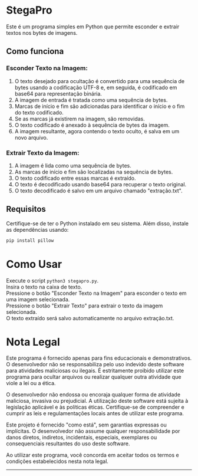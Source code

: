 # StegaPro

Este é um programa simples em Python que permite esconder e extrair textos nos bytes de imagens.
## Como funciona
### Esconder Texto na Imagem:

1. O texto desejado para ocultação é convertido para uma sequência de bytes usando a codificação UTF-8 e, em seguida, é codificado em base64 para representação binária.
2. A imagem de entrada é tratada como uma sequência de bytes.
3. Marcas de início e fim são adicionadas para identificar o início e o fim do texto codificado.
4. Se as marcas já existirem na imagem, são removidas.
5. O texto codificado é anexado à sequência de bytes da imagem.
6. A imagem resultante, agora contendo o texto oculto, é salva em um novo arquivo.

### Extrair Texto da Imagem:

1. A imagem é lida como uma sequência de bytes.
2. As marcas de início e fim são localizadas na sequência de bytes.
3. O texto codificado entre essas marcas é extraído.
4. O texto é decodificado usando base64 para recuperar o texto original.
5. O texto decodificado é salvo em um arquivo chamado "extração.txt".
## Requisitos

Certifique-se de ter o Python instalado em seu sistema. Além disso, instale as dependências usando:

```bash
pip install pillow
```
# Como Usar
Execute o script ```python3 stegapro.py```.<br>
Insira o texto na caixa de texto.<br>
Pressione o botão "Esconder Texto na Imagem" para esconder o texto em uma imagem selecionada.<br>
Pressione o botão "Extrair Texto" para extrair o texto da imagem selecionada.<br>
O texto extraído será salvo automaticamente no arquivo extração.txt.<br>

# Nota Legal

Este programa é fornecido apenas para fins educacionais e demonstrativos. O desenvolvedor não se responsabiliza pelo uso indevido deste software para atividades maliciosas ou ilegais. É estritamente proibido utilizar este programa para ocultar arquivos ou realizar qualquer outra atividade que viole a lei ou a ética.

O desenvolvedor não endossa ou encoraja qualquer forma de atividade maliciosa, invasiva ou prejudicial. A utilização deste software está sujeita à legislação aplicável e às políticas éticas. Certifique-se de compreender e cumprir as leis e regulamentações locais antes de utilizar este programa.

Este projeto é fornecido "como está", sem garantias expressas ou implícitas. O desenvolvedor não assume qualquer responsabilidade por danos diretos, indiretos, incidentais, especiais, exemplares ou consequenciais resultantes do uso deste software.

Ao utilizar este programa, você concorda em aceitar todos os termos e condições estabelecidos nesta nota legal.

---
